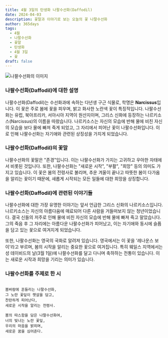 ```yaml
---
title: 4월 3일의 탄생화 나팔수선화(Daffodil)
date: 2024-04-03
description: 꽃말과 이야기로 보는 오늘의 꽃 나팔수선화
author: 365days
tags:
  - 4월
  - 나팔수선화
  - 꽃말
  - 탄생화
  - 4월 3일
  - 꽃
draft: false
---
```



![나팔수선화의 이미지](https://cdn.pixabay.com/photo/2017/02/09/20/41/flower-2053451_640.jpg#center)


### 나팔수선화(Daffodil)에 대한 설명

나팔수선화(Daffodil)는 수선화과에 속하는 다년생 구근 식물로, 학명은 **Narcissus**입니다. 이 꽃은 주로 봄에 꽃을 피우며, 밝고 화사한 노란색 꽃이 특징적입니다. 나팔수선화는 유럽, 북아프리카, 서아시아 지역이 원산지이며, 그리스 신화에 등장하는 나르키소스(Narcissus)의 이름을 따왔습니다. 나르키소스는 자신의 모습에 반해 물에 비친 자신의 모습을 보다 물에 빠져 죽게 되었고, 그 자리에서 피어난 꽃이 나팔수선화입니다. 이로 인해 나팔수선화는 자기애와 관련된 상징성을 가지게 되었습니다.

### 나팔수선화(Daffodil)의 꽃말

나팔수선화의 꽃말은 "존경"입니다. 이는 나팔수선화가 가지는 고귀하고 우아한 자태에서 비롯된 것입니다. 또한, 나팔수선화는 "새로운 시작", "부활", "희망" 등의 의미도 가지고 있습니다. 이 꽃은 봄의 전령사로 불리며, 추운 겨울이 끝나고 따뜻한 봄이 다가옴을 알리는 꽃이기 때문에, 새롭게 시작되는 모든 일들에 대한 희망을 상징합니다.

### 나팔수선화(Daffodil)에 관련된 이야기들

나팔수선화에 대한 가장 유명한 이야기는 앞서 언급한 그리스 신화의 나르키소스입니다. 나르키소스는 자신의 아름다움에 매료되어 다른 사람을 거들떠보지 않는 청년이었습니다. 결국 신들의 저주로 인해 물에 비친 자신의 모습에 반해 물에 빠져 죽고 말았습니다. 그의 죽음 후 그 자리에는 아름다운 나팔수선화가 피어났고, 이는 자기애와 동시에 슬픔을 담고 있는 꽃으로 여겨지게 되었습니다.

또한, 나팔수선화는 영국의 국화로 알려져 있습니다. 영국에서는 이 꽃을 '레나운스 보이'라고 부르며, 봄의 시작을 알리는 중요한 꽃으로 여겨집니다. 특히 웨일스 지역에서는 성 데이비드의 날(3월 1일)에 나팔수선화를 달고 다니며 축하하는 전통이 있습니다. 이는 새로운 시작과 희망을 기리는 의미가 있습니다.

### 나팔수선화를 주제로 한 시

```

봄바람에 흔들리는 나팔수선화,  
그 노란 꽃잎이 햇살을 담고,  
찬란하게 피어난다,  
새로운 시작을 알리는 전령사.

봄의 따스함을 담은 나팔수선화여,  
너의 빛나는 노란 꽃잎,  
우리의 마음을 밝히며,  
새로운 꿈을 심어준다.

```

